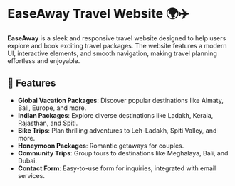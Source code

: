 # EaseAway Travel Website 🌍✈️

**EaseAway** is a sleek and responsive travel website designed to help users explore and book exciting travel packages. The website features a modern UI, interactive elements, and smooth navigation, making travel planning effortless and enjoyable.

## 🚀 Features

- **Global Vacation Packages**: Discover popular destinations like Almaty, Bali, Europe, and more.
- **Indian Packages**: Explore diverse destinations like Ladakh, Kerala, Rajasthan, and Spiti.
- **Bike Trips**: Plan thrilling adventures to Leh-Ladakh, Spiti Valley, and more.
- **Honeymoon Packages**: Romantic getaways for couples.
- **Community Trips**: Group tours to destinations like Meghalaya, Bali, and Dubai.
- **Contact Form**: Easy-to-use form for inquiries, integrated with email services.




